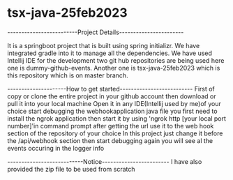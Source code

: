 # tsx-java-25feb2023
-------------------------Project Details-----------------------

It is a springboot project that is built using spring initializr.
We have integrated gradle into it to manage all the dependencies.
We have used Intellij IDE for the development 
two git hub repositories are being used here one is dummy-github-events.
Another one is tsx-java-25feb2023 which is this repository which is on master branch.

---------------------How to get started--------------------------
First of copy or clone the entire project in your github account
then download or pull it into your local machine
Open it in any IDE(Intellij used by me)of your choice
start debugging the webhookapplication java file
you first need to install the ngrok application
then start it by using 'ngrok http [your local port number]'in command prompt
after getting the url use it to the web hook section of the repository of your choice
In this project just change it before the /api/webhook section
then start debugging again you will see al the events occuring in the logger info


---------------------------Notice------------------------
I have also provided the zip file to be used from scratch 
